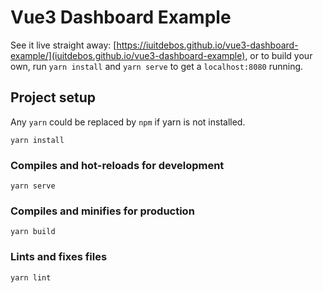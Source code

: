 # Vue3 Dashboard Example

See it live straight away: [https://iuitdebos.github.io/vue3-dashboard-example/](iuitdebos.github.io/vue3-dashboard-example), or to build your own, run `yarn install` and `yarn serve` to get a `localhost:8080` running.

## Project setup
Any `yarn` could be replaced by `npm` if yarn is not installed.

```
yarn install
```

### Compiles and hot-reloads for development
```
yarn serve
```

### Compiles and minifies for production
```
yarn build
```

### Lints and fixes files
```
yarn lint
```
